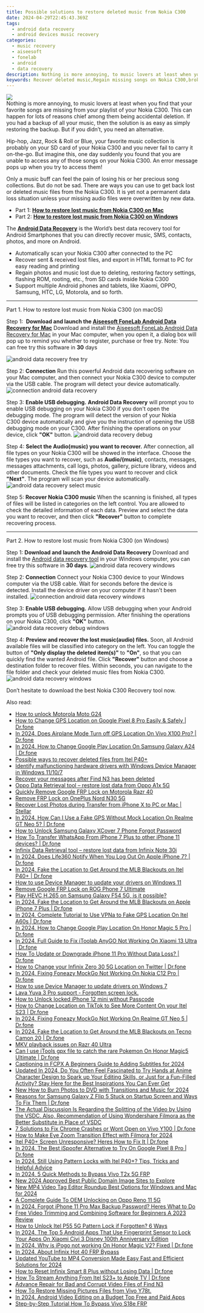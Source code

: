 ```yaml
---
title: Possible solutions to restore deleted music from Nokia C300
date: 2024-04-29T22:45:43.369Z
tags: 
  - android data recovery
  - android devices music recovery
categories: 
  - music recovery
  - aiseesoft
  - fonelab
  - android
  - data recovery
description: Nothing is more annoying, to music lovers at least when you find that your favorite songs are missing from your playlist of your Nokia C300. This can happen for lots of reasons chief among them being accidental deletion. If you had a backup of all your music, then the solution is as easy as simply restoring the backup. But if you didn’t, you need an alternative.
keywords: Recover deleted music,Regain missing songs on Nokia C300,broken Nokia C300 music recovery solution,restore deleted music files on Nokia C300,Regain missing music on Nokia C300,broken Nokia C300 songs recovery solution,recover music from Nokia C300,how do i recover music on Nokia C300,deletes music of Nokia C300,how to refind deleted song from Nokia C300,music disappear Nokia C300,restore music when deleted in Nokia C300
---
```


<img src="https://img0mobiles.techidaily.com/images/best-assets/devices/nokia/nokia-c300/2.jpg" class="atpl-imgstyle"  />

<div class="atpl-content atpl-for-fonelab-android recover-music">

<div class="atpl-post-description-part-1">
Nothing is more annoying, to music lovers at least when you find that your favorite songs are missing from your playlist of your Nokia C300. This can happen for lots of reasons chief among them being accidental deletion. If you had a backup of all your music, then the solution is as easy as simply restoring the backup. But if you didn’t, you need an alternative.
</div>



<div class="atpl-post-description-part-2">
<div class="tpl-content-sub-paragraph-normal">
  <p>
    Hip-hop, Jazz, Rock & Roll or Blue, your favorite music collection is probably on your SD card of your Nokia C300 and you never fail to carry it on-the-go. But imagine this, one day suddenly you found that you are unable to access any of those songs on your Nokia C300. An error message pops up when you try to access them!
  </p>
  <p>
    Only a music buff can feel the pain of losing his or her precious song collections. But do not be sad. There are ways you can use to get back lost or deleted music files from the Nokia C300. It is yet not a permanent data loss situation unless your missing audio files were overwritten by new data.
  </p>
</div>
</div>

<ul>
  <li>Part 1: <strong><a href="#p1">How to restore lost music from Nokia C300 on Mac</a></strong></li>
  <li>Part 2: <strong><a href="#p2">How to restore lost music from Nokia C300 on Windows</a></strong></li>
</ul>


<div class="atpl-post-description-part-3">
<div class="tpl-content-sub-paragraph-normal">
  <p>
      The <a href="https://tools.techidaily.com/aiseesoft-android-data-recovery/" ><strong>Android Data Recovery</strong></a> is the World’s best data recovery tool for Android Smartphones that you can directly recover music, SMS, contacts, photos, and more on Android.
  </p>
  <ul class="tpl-content-sub-paragraph-ul-style">
    <li>Automatically scan your Nokia C300 after connected to the PC</li>
    <li>Recover sent & received lost files, and export in HTML format to PC for easy reading and printing</li>
    <li>Regain photos and music lost due to deleting, restoring factory settings, flashing ROM, rooting, etc., from SD cards inside Nokia C300</li>
    <li>Support multiple Android phones and tablets, like Xiaomi, OPPO, Samsung, HTC, LG, Motorola, and so forth.</li>
  </ul>
</div>
</div>



<!-- Part 1 -->
<a id="p1" name="p1" ></a><hr>

<div>
  <span class="atpl-step-part-style">Part 1. How to restore lost music from Nokia C300 (on macOS)</span>
</div>

<span class="atpl-stepstyle-a"><span>Step 1: </span></span> <strong>Download and launch the <a href="https://tools.techidaily.com/aiseesoft-android-data-recovery-for-mac/" >Aiseesoft FoneLab Android Data Recovery for Mac</a></strong>
Download and install the <a href="https://tools.techidaily.com/aiseesoft-android-data-recovery-for-mac/" >Aiseesoft FoneLab Android Data Recovery for Mac</a> in your Mac computer, when you open it, a dialog box will pop up to remind you whether to register, purchase or free try.
Note: You can free try this software in <strong>30</strong> days

<img src="https://tools.techidaily.com/images/apps/aiseesoft/android-data-recovery/mac-free-try.png" class="atpl-imgstyle" alt="android data recovery free try" />

<span class="atpl-stepstyle-a"><span>Step 2: </span></span> <strong>Connection</strong>
Run this powerful Android data recovering software on your Mac computer, and then connect your Nokia C300 device to computer via the USB cable. The program will detect your device automatically.
<img src="https://tools.techidaily.com/images/apps/aiseesoft/android-data-recovery/mac-connection-interface.jpg" class="atpl-imgstyle" alt="connection android data recovery" />

<span class="atpl-stepstyle-a"><span>Step 3: </span></span> <strong>Enable USB debugging.</strong>
<strong>Android Data Recovery</strong> will prompt you to enable USB debugging on your Nokia C300 if you don't open the debugging mode. The program will detect the version of your Nokia C300 device automatically and give you the instruction of opening the USB debugging mode on your C300. After finishing the operations on your device, click <strong>"OK"</strong> button.
<img src="https://tools.techidaily.com/images/apps/aiseesoft/android-data-recovery/mac-android-usb-debug.jpg"  class="atpl-imgstyle" alt="android data recovery debug" />

<span class="atpl-stepstyle-a"><span>Step 4: </span></span> <strong>Select the Audio(music) you want to recover.</strong>
After connection, all file types on your Nokia C300 will be showed in the interface. Choose the file types you want to recover, such as <strong>Audio/(music)</strong>, contacts, messages, messages attachments, call logs, photos, gallery, picture library, videos and other documents. Check the file types you want to recover and click <b>"Next"</b>. The program will scan your device automatically.
<img src="https://tools.techidaily.com/images/apps/aiseesoft/android-data-recovery/mac-choose-type-music.jpg" class="atpl-imgstyle" alt="android data recovery select music" />

<span class="atpl-stepstyle-a"><span>Step 5: </span></span> <strong>Recover Nokia C300 music</strong>
When the scanning is finished, all types of files will be listed in categories on the left control. You are allowed to check the detailed information of each data. Preview and select the data you want to recover, and then click <b>"Recover"</b> button to complete recovering process.


<a id="p2" name="p2"></a><hr>

<!-- Part 2 -->
<div>
  <span class="atpl-step-part-style">Part 2. How to restore lost music from Nokia C300 (on Windows)</span>
</div>

<span class="atpl-stepstyle-a"><span>Step 1: </span></span> <strong>Download and launch the Android Data Recovery</strong>
Download and install the <a href="https://tools.techidaily.com/aiseesoft-android-data-recovery-for-win/" >Android data recovery tool</a> in your Windows computer, you can free try this software in <b>30 days</b>.
<img src="https://tools.techidaily.com/images/apps/aiseesoft/android-data-recovery/win-start-interface.png"  class="atpl-imgstyle" alt="android data recovery windows" />

<span class="atpl-stepstyle-a"><span>Step 2: </span></span> <strong>Connection</strong>
Connect your Nokia C300 device to your Windows computer via the USB cable. Wait for seconds before the device is detected. Install the device driver on your computer if it hasn't been installed.
<img src="https://tools.techidaily.com/images/apps/aiseesoft/android-data-recovery/win-connection-interface.png" class="atpl-imgstyle" alt="connection android data recovery windows" />

<span class="atpl-stepstyle-a"><span>Step 3: </span></span> <strong>Enable USB debugging.</strong>
Allow USB debugging when your Android prompts you of USB debugging permission. After finishing the operations on your Nokia C300, click <b>"OK"</b> button.
<img src="https://tools.techidaily.com/images/apps/aiseesoft/android-data-recovery/win-android-usb-debug.png" class="atpl-imgstyle" alt="android data recovery debug windows" />

<span class="atpl-stepstyle-a"><span>Step 4: </span></span> <strong>Preview and recover the lost music(audio) files.</strong>
Soon, all Android available files will be classified into category on the left. You can toggle the button of <b>"Only display the deleted item(s)"</b> to <b>"On"</b>, so that you can quickly find the wanted Android file. Click <b>"Recover"</b> button and choose a destination folder to recover files. Within seconds, you can navigate to the file folder and check your deleted music files from Nokia C300.
<img src="https://tools.techidaily.com/images/apps/aiseesoft/android-data-recovery/win-recover-music.jpg" class="atpl-imgstyle" alt="android data recovery windows" />

<div class="atpl-post-description-part-4">
<div class="tpl-content-sub-paragraph-normal">
    <p>
        Don’t hesitate to download the best Nokia C300 Recovery tool now.
    </p>
</div>
</div>


<ins class="adsbygoogle"
     style="display:block"
     data-ad-client="ca-pub-7571918770474297"
     data-ad-slot="8358498916"
     data-ad-format="auto"
     data-full-width-responsive="true"></ins>



</div>
<ins class="adsbygoogle"
    style="display:block"
    data-ad-format="autorelaxed"
    data-ad-client="ca-pub-7571918770474297"
    data-ad-slot="1223367746"></ins>

<span class="atpl-alsoreadstyle">Also read:</span>
<div><ul>
<li><a href="https://review-topics.techidaily.com/how-to-unlock-motorola-moto-g24-by-drfone-android-unlock-android-unlock/"><u>How to unlock Motorola Moto G24</u></a></li>
<li><a href="https://review-topics.techidaily.com/how-to-change-gps-location-on-google-pixel-8-pro-easily-and-safely-drfone-by-drfone-virtual-android/"><u>How to Change GPS Location on Google Pixel 8 Pro Easily & Safely | Dr.fone</u></a></li>
<li><a href="https://review-topics.techidaily.com/in-2024-does-airplane-mode-turn-off-gps-location-on-vivo-x100-pro-drfone-by-drfone-virtual-android/"><u>In 2024, Does Airplane Mode Turn off GPS Location On Vivo X100 Pro? | Dr.fone</u></a></li>
<li><a href="https://review-topics.techidaily.com/in-2024-how-to-change-google-play-location-on-samsung-galaxy-a24-drfone-by-drfone-virtual-android/"><u>In 2024, How to Change Google Play Location On Samsung Galaxy A24 | Dr.fone</u></a></li>
<li><a href="https://review-topics.techidaily.com/possible-ways-to-recover-deleted-files-from-itel-p40plus-by-fonelab-android-recover-data/"><u>Possible ways to recover deleted files from Itel P40+</u></a></li>
<li><a href="https://review-topics.techidaily.com/identify-malfunctioning-hardware-drivers-with-windows-device-manager-in-windows-11107-by-drivereasy-guide/"><u>Identify malfunctioning hardware drivers with Windows Device Manager in Windows 11/10/7</u></a></li>
<li><a href="https://review-topics.techidaily.com/recover-your-messages-after-find-n3-has-been-deleted-by-fonelab-android-recover-messages/"><u>Recover your messages after Find N3 has been deleted</u></a></li>
<li><a href="https://review-topics.techidaily.com/oppo-data-retrieval-tool-restore-lost-data-from-oppo-a1x-5g-by-fonelab-android-recover-data/"><u>Oppo Data Retrieval tool – restore lost data from Oppo A1x 5G</u></a></li>
<li><a href="https://review-topics.techidaily.com/quickly-remove-google-frp-lock-on-motorola-razr-40-by-drfone-android-unlock-remove-google-frp/"><u>Quickly Remove Google FRP Lock on Motorola Razr 40</u></a></li>
<li><a href="https://review-topics.techidaily.com/remove-frp-lock-on-oneplus-nord-n30-5g-by-drfone-android-unlock-remove-google-frp/"><u>Remove FRP Lock on OnePlus Nord N30 5G</u></a></li>
<li><a href="https://review-topics.techidaily.com/recover-lost-photos-during-transfer-from-iphone-x-to-pc-or-mac-stellar-by-stellar-data-recovery-ios-iphone-data-recovery/"><u>Recover Lost Photos during Transfer from iPhone X to PC or Mac | Stellar</u></a></li>
<li><a href="https://review-topics.techidaily.com/in-2024-how-can-i-use-a-fake-gps-without-mock-location-on-realme-gt-neo-5-drfone-by-drfone-virtual-android/"><u>In 2024, How Can I Use a Fake GPS Without Mock Location On Realme GT Neo 5? | Dr.fone</u></a></li>
<li><a href="https://review-topics.techidaily.com/how-to-unlock-samsung-galaxy-xcover-7-phone-forgot-password-by-drfone-android-unlock-android-unlock/"><u>How to Unlock Samsung Galaxy XCover 7 Phone Forgot Password</u></a></li>
<li><a href="https://review-topics.techidaily.com/how-to-transfer-whatsapp-from-iphone-7-plus-to-other-iphone-11-devices-drfone-by-drfone-transfer-whatsapp-from-ios-transfer-whatsapp-from-ios/"><u>How To Transfer WhatsApp From iPhone 7 Plus to other iPhone 11 devices? | Dr.fone</u></a></li>
<li><a href="https://review-topics.techidaily.com/infinix-data-retrieval-tool-restore-lost-data-from-infinix-note-30i-by-fonelab-android-recover-data/"><u>Infinix Data Retrieval tool – restore lost data from Infinix Note 30i</u></a></li>
<li><a href="https://review-topics.techidaily.com/in-2024-does-life360-notify-when-you-log-out-on-apple-iphone-7-drfone-by-drfone-virtual-ios/"><u>In 2024, Does Life360 Notify When You Log Out On Apple iPhone 7? | Dr.fone</u></a></li>
<li><a href="https://review-topics.techidaily.com/in-2024-fake-the-location-to-get-around-the-mlb-blackouts-on-itel-p40plus-drfone-by-drfone-virtual-android/"><u>In 2024, Fake the Location to Get Around the MLB Blackouts on Itel P40+ | Dr.fone</u></a></li>
<li><a href="https://review-topics.techidaily.com/how-to-use-device-manager-to-update-your-drivers-on-windows-11-by-drivereasy-guide/"><u>How to use Device Manager to update your drivers on Windows 11</u></a></li>
<li><a href="https://review-topics.techidaily.com/remove-google-frp-lock-on-rog-phone-7-ultimate-by-drfone-android-unlock-remove-google-frp/"><u>Remove Google FRP Lock on ROG Phone 7 Ultimate</u></a></li>
<li><a href="https://review-topics.techidaily.com/play-hevc-h-265-on-samsung-galaxy-f54-5g-is-it-possible-by-aiseesoft-video-converter-play-hevc-video-on-android/"><u>Play HEVC H.265 on Samsung Galaxy F54 5G, is it possible?</u></a></li>
<li><a href="https://review-topics.techidaily.com/in-2024-fake-the-location-to-get-around-the-mlb-blackouts-on-apple-iphone-7-plus-drfone-by-drfone-virtual-ios/"><u>In 2024, Fake the Location to Get Around the MLB Blackouts on Apple iPhone 7 Plus | Dr.fone</u></a></li>
<li><a href="https://review-topics.techidaily.com/in-2024-complete-tutorial-to-use-vpna-to-fake-gps-location-on-itel-a60s-drfone-by-drfone-virtual-android/"><u>In 2024, Complete Tutorial to Use VPNa to Fake GPS Location On Itel A60s | Dr.fone</u></a></li>
<li><a href="https://review-topics.techidaily.com/in-2024-how-to-change-google-play-location-on-honor-magic-5-pro-drfone-by-drfone-virtual-android/"><u>In 2024, How to Change Google Play Location On Honor Magic 5 Pro | Dr.fone</u></a></li>
<li><a href="https://review-topics.techidaily.com/in-2024-full-guide-to-fix-itoolab-anygo-not-working-on-xiaomi-13-ultra-drfone-by-drfone-virtual-android/"><u>In 2024, Full Guide to Fix iToolab AnyGO Not Working On Xiaomi 13 Ultra | Dr.fone</u></a></li>
<li><a href="https://review-topics.techidaily.com/how-to-update-or-downgrade-iphone-11-pro-without-data-loss-drfone-by-drfone-ios-system-repair-ios-system-repair/"><u>How To Update or Downgrade iPhone 11 Pro Without Data Loss? | Dr.fone</u></a></li>
<li><a href="https://review-topics.techidaily.com/how-to-change-your-infinix-zero-30-5g-location-on-twitter-drfone-by-drfone-virtual-android/"><u>How to Change your Infinix Zero 30 5G Location on Twitter | Dr.fone</u></a></li>
<li><a href="https://review-topics.techidaily.com/in-2024-fixing-foneazy-mockgo-not-working-on-nokia-c12-pro-drfone-by-drfone-virtual-android/"><u>In 2024, Fixing Foneazy MockGo Not Working On Nokia C12 Pro | Dr.fone</u></a></li>
<li><a href="https://review-topics.techidaily.com/how-to-use-device-manager-to-update-drivers-on-windows-7-by-drivereasy-guide/"><u>How to use Device Manager to update drivers on Windows 7</u></a></li>
<li><a href="https://review-topics.techidaily.com/lava-yuva-3-pro-support-forgotten-screen-lock-by-drfone-android-unlock-android-unlock/"><u>Lava Yuva 3 Pro support - Forgotten screen lock.</u></a></li>
<li><a href="https://review-topics.techidaily.com/how-to-unlock-locked-iphone-12-mini-without-passcode-by-drfone-ios-unlock-ios-unlock/"><u>How to Unlock locked iPhone 12 mini without Passcode</u></a></li>
<li><a href="https://review-topics.techidaily.com/how-to-change-location-on-tiktok-to-see-more-content-on-your-itel-s23-drfone-by-drfone-virtual-android/"><u>How to Change Location on TikTok to See More Content On your Itel S23 | Dr.fone</u></a></li>
<li><a href="https://review-topics.techidaily.com/in-2024-fixing-foneazy-mockgo-not-working-on-realme-gt-neo-5-drfone-by-drfone-virtual-android/"><u>In 2024, Fixing Foneazy MockGo Not Working On Realme GT Neo 5 | Dr.fone</u></a></li>
<li><a href="https://review-topics.techidaily.com/in-2024-fake-the-location-to-get-around-the-mlb-blackouts-on-tecno-camon-20-drfone-by-drfone-virtual-android/"><u>In 2024, Fake the Location to Get Around the MLB Blackouts on Tecno Camon 20 | Dr.fone</u></a></li>
<li><a href="https://review-topics.techidaily.com/mkv-playback-issues-on-razr-40-ultra-by-aiseesoft-video-converter-play-mkv-on-android/"><u>MKV playback issues on Razr 40 Ultra</u></a></li>
<li><a href="https://pokemon-go-android.techidaily.com/can-i-use-itools-gpx-file-to-catch-the-rare-pokemon-on-honor-magic5-ultimate-drfone-by-drfone-virtual-android/"><u>Can I use iTools gpx file to catch the rare Pokemon On Honor Magic5 Ultimate | Dr.fone</u></a></li>
<li><a href="https://ai-vdieo-software.techidaily.com/captioning-in-fcpx-a-beginners-guide-to-adding-subtitles-for-2024/"><u>Captioning in FCPX A Beginners Guide to Adding Subtitles for 2024</u></a></li>
<li><a href="https://ai-video-editing.techidaily.com/updated-in-2024-do-you-often-feel-fascinated-to-try-hands-at-anime-character-design-to-spark-up-your-editing-skills-or-just-for-a-fun-filled-activity-stay-h/"><u>Updated In 2024, Do You Often Feel Fascinated to Try Hands at Anime Character Design to Spark up Your Editing Skills, or Just for a Fun-Filled Activity? Stay Here for the Best Inspirations You Can Ever Get</u></a></li>
<li><a href="https://meme-emoji.techidaily.com/new-how-to-burn-photos-to-dvd-with-transitions-and-music-for-2024/"><u>New How to Burn Photos to DVD with Transitions and Music for 2024</u></a></li>
<li><a href="https://fix-guide.techidaily.com/reasons-for-samsung-galaxy-z-flip-5-stuck-on-startup-screen-and-ways-to-fix-them-drfone-by-drfone-fix-android-problems-fix-android-problems/"><u>Reasons for Samsung Galaxy Z Flip 5 Stuck on Startup Screen and Ways To Fix Them | Dr.fone</u></a></li>
<li><a href="https://ai-editing-video.techidaily.com/the-actual-discussion-is-regarding-the-splitting-of-the-video-by-using-the-vsdc-also-recommendation-of-using-wondershare-filmora-as-the-better-substitute-in/"><u>The Actual Discussion Is Regarding the Splitting of the Video by Using the VSDC. Also, Recommendation of Using Wondershare Filmora as the Better Substitute in Place of VSDC</u></a></li>
<li><a href="https://howto.techidaily.com/7-solutions-to-fix-chrome-crashes-or-wont-open-on-vivo-y100-drfone-by-drfone-fix-android-problems-fix-android-problems/"><u>7 Solutions to Fix Chrome Crashes or Wont Open on Vivo Y100 | Dr.fone</u></a></li>
<li><a href="https://ai-editing-video.techidaily.com/how-to-make-eye-zoom-transition-effect-with-filmora-for-2024/"><u>How to Make Eye Zoom Transition Effect with Filmora for 2024</u></a></li>
<li><a href="https://fix-guide.techidaily.com/itel-p40plus-screen-unresponsive-heres-how-to-fix-it-drfone-by-drfone-fix-android-problems-fix-android-problems/"><u>Itel P40+ Screen Unresponsive? Heres How to Fix It | Dr.fone</u></a></li>
<li><a href="https://pokemon-go-android.techidaily.com/in-2024-the-best-ispoofer-alternative-to-try-on-google-pixel-8-pro-drfone-by-drfone-virtual-android/"><u>In 2024, The Best iSpoofer Alternative to Try On Google Pixel 8 Pro | Dr.fone</u></a></li>
<li><a href="https://unlock-android.techidaily.com/in-2024-still-using-pattern-locks-with-itel-p40plus-tips-tricks-and-helpful-advice-by-drfone-android/"><u>In 2024, Still Using Pattern Locks with Itel P40+? Tips, Tricks and Helpful Advice</u></a></li>
<li><a href="https://bypass-frp.techidaily.com/in-2024-5-quick-methods-to-bypass-vivo-t2x-5g-frp-by-drfone-android/"><u>In 2024, 5 Quick Methods to Bypass Vivo T2x 5G FRP</u></a></li>
<li><a href="https://ai-video-apps.techidaily.com/new-2024-approved-best-public-domain-image-sites-to-explore/"><u>New 2024 Approved Best Public Domain Image Sites to Explore</u></a></li>
<li><a href="https://ai-video-apps.techidaily.com/new-mp4-video-tag-editor-roundup-best-options-for-windows-and-mac-for-2024/"><u>New MP4 Video Tag Editor Roundup Best Options for Windows and Mac for 2024</u></a></li>
<li><a href="https://android-unlock.techidaily.com/a-complete-guide-to-oem-unlocking-on-oppo-reno-11-5g-by-drfone-android/"><u>A Complete Guide To OEM Unlocking on Oppo Reno 11 5G</u></a></li>
<li><a href="https://ios-unlock.techidaily.com/in-2024-forgot-iphone-11-pro-max-backup-password-heres-what-to-do-by-drfone-ios/"><u>In 2024, Forgot iPhone 11 Pro Max Backup Password? Heres What to Do</u></a></li>
<li><a href="https://ai-vdieo-software.techidaily.com/free-video-trimming-and-combining-software-for-beginners-a-2023-review/"><u>Free Video Trimming and Combining Software for Beginners A 2023 Review</u></a></li>
<li><a href="https://unlock-android.techidaily.com/how-to-unlock-itel-p55-5g-pattern-lock-if-forgotten-6-ways-by-drfone-android/"><u>How to Unlock Itel P55 5G Pattern Lock if Forgotten? 6 Ways</u></a></li>
<li><a href="https://unlock-android.techidaily.com/in-2024-the-top-5-android-apps-that-use-fingerprint-sensor-to-lock-your-apps-on-xiaomi-civi-3-disney-100th-anniversary-edition-by-drfone-android/"><u>In 2024, The Top 5 Android Apps That Use Fingerprint Sensor to Lock Your Apps On Xiaomi Civi 3 Disney 100th Anniversary Edition</u></a></li>
<li><a href="https://pokemon-go-android.techidaily.com/in-2024-why-is-ipogo-not-working-on-honor-magic-v2-fixed-drfone-by-drfone-virtual-android/"><u>In 2024, Why is iPogo not working On Honor Magic V2? Fixed | Dr.fone</u></a></li>
<li><a href="https://bypass-frp.techidaily.com/in-2024-about-infinix-hot-40-frp-bypass-by-drfone-android/"><u>In 2024, About Infinix Hot 40 FRP Bypass</u></a></li>
<li><a href="https://ai-video-apps.techidaily.com/updated-youtube-to-mp4-conversion-made-easy-fast-and-efficient-solutions-for-2024/"><u>Updated YouTube to MP4 Conversion Made Easy Fast and Efficient Solutions for 2024</u></a></li>
<li><a href="https://techidaily.com/how-to-reset-infinix-smart-8-plus-without-losing-data-drfone-by-drfone-reset-android-reset-android/"><u>How to Reset Infinix Smart 8 Plus without Losing Data | Dr.fone</u></a></li>
<li><a href="https://screen-mirror.techidaily.com/how-to-stream-anything-from-itel-s23plus-to-apple-tv-drfone-by-drfone-android/"><u>How To Stream Anything From Itel S23+ to Apple TV | Dr.fone</u></a></li>
<li><a href="https://phone-solutions.techidaily.com/advance-repair-for-bad-and-corrupt-video-files-of-find-n3-by-stellar-video-repair-mobile-video-repair/"><u>Advance Repair for Bad and Corrupt Video Files of Find N3</u></a></li>
<li><a href="https://blog-min.techidaily.com/how-to-restore-missing-pictures-files-from-vivo-y78t-by-fonelab-android-recover-pictures/"><u>How To  Restore Missing Pictures Files from Vivo Y78t.</u></a></li>
<li><a href="https://ai-vdieo-software.techidaily.com/in-2024-android-video-editing-on-a-budget-top-free-and-paid-apps/"><u>In 2024, Android Video Editing on a Budget Top Free and Paid Apps</u></a></li>
<li><a href="https://bypass-frp.techidaily.com/step-by-step-tutorial-how-to-bypass-vivo-s18e-frp-by-drfone-android/"><u>Step-by-Step Tutorial How To Bypass Vivo S18e FRP</u></a></li>
</ul></div>

